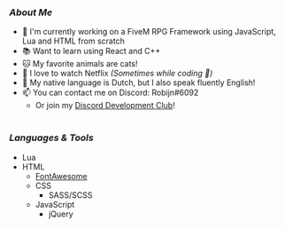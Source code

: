 ### <i>About Me</i>
- 🐌 I'm currently working on a FiveM RPG Framework using JavaScript, Lua and HTML from scratch
- 📚 Want to learn using React and C++
- 🐱 My favorite animals are cats!
- 🎥 I love to watch Netflix <i>(Sometimes while coding 🤭)</i>
- 💬 My native language is Dutch, but I also speak fluently English!
- 📫 You can contact me on Discord: Robijn#6092
     - Or join my <a href="https://discord.gg/QN2PxYWefz">Discord Development Club</a>!
<br><br>
### <i>Languages & Tools</i>
- Lua
- HTML
  - <a href="https://fontawesome.com/" target="_blank">FontAwesome</a>
  - CSS
    - SASS/SCSS
  - JavaScript
    - jQuery
